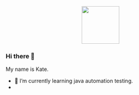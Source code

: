 <div id="header" align="center">
  <img src="https://media.giphy.com/media/v1.Y2lkPTc5MGI3NjExMDVjNDEyY2Y0ZjYyN2Y2OWFkMDhjZTc4MDU5ZTNmNWUxOWIxNDFmYSZlcD12MV9pbnRlcm5hbF9naWZzX2dpZklkJmN0PXM/M9gbBd9nbDrOTu1Mqx/giphy.gif" width="100"/>
</div>

### Hi there 👋
My name is Kate.
- 🌱 I’m currently learning java automation testing. 
- 
